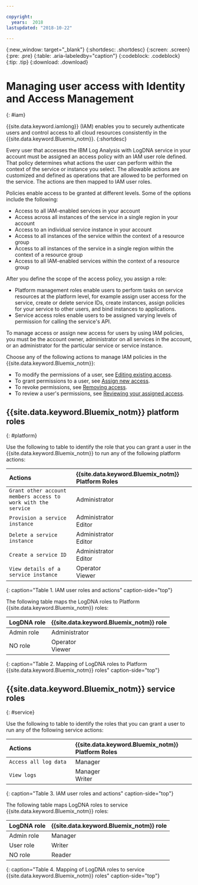 ```yaml
---

copyright:
  years:  2018
lastupdated: "2018-10-22"

---
```


{:new_window: target="_blank"}
{:shortdesc: .shortdesc}
{:screen: .screen}
{:pre: .pre}
{:table: .aria-labeledby="caption"}
{:codeblock: .codeblock}
{:tip: .tip}
{:download: .download}

 
# Managing user access with Identity and Access Management
{: #iam}

{{site.data.keyword.iamlong}} (IAM) enables you to securely authenticate users and control access to all cloud resources consistently in the {{site.data.keyword.Bluemix_notm}}. 
{:shortdesc}

Every user that accesses the IBM Log Analysis with LogDNA service in your account must be assigned an access policy with an IAM user role defined. That policy determines what actions the user can perform within the context of the service or instance you select. The allowable actions are customized and defined as operations that are allowed to be performed on the service. The actions are then mapped to IAM user roles.

Policies enable access to be granted at different levels. Some of the options include the following: 

* Access to all IAM-enabled services in your account
* Access across all instances of the service in a single region in your account
* Access to an individual service instance in your account
* Access to all instances of the service within the context of a resource group
* Access to all instances of the service in a single region within the context of a resource group
* Access to all IAM-enabled services within the context of a resource group

After you define the scope of the access policy, you assign a role:

* Platform management roles enable users to perform tasks on service resources at the platform level, for example assign user access for the service, create or delete service IDs, create instances, assign policies for your service to other users, and bind instances to applications.
* Service access roles enable users to be assigned varying levels of permission for calling the service's API.

To manage access or assign new access for users by using IAM policies, you must be the account owner, administrator on all services in the account, or an administrator for the particular service or service instance. 

Choose any of the following actions to manage IAM policies in the {{site.data.keyword.Bluemix_notm}}:

* To modify the permissions of a user, see [Editing existing access](/docs/iam/mngiam.html#editing-existing-access).
* To grant permissions to a user, see [Assign new access](/docs/iam/mngiam.html#assignaccess).
* To revoke permissions, see [Removing access](/docs/iam/mngiam.html#removing-access).
* To review a user's permissions, see [Reviewing your assigned access](/docs/iam/mngiam.html#reviewing-your-assigned-access).


## {{site.data.keyword.Bluemix_notm}} platform roles
{: #platform}

Use the following to table to identify the role that you can grant a user in the {{site.data.keyword.Bluemix_notm}} to run any of the following platform actions:

| Actions                                                                 | {{site.data.keyword.Bluemix_notm}} Platform Roles    | 
|:------------------------------------------------------------------------|:-----------------------------------------------------|
| `Grant other account members access to work with the service`           | Administrator                                        | 
| `Provision a service instance`                                          | Administrator </br>Editor                            | 
| `Delete a service instance`                                             | Administrator </br>Editor                            | 
| `Create a service ID`                                                   | Administrator </br>Editor                            |
| `View details of a service instance`                                    | Operator </br>Viewer                                 | 
{: caption="Table 1. IAM user roles and actions" caption-side="top"}


The following table maps the LogDNA roles to Platform {{site.data.keyword.Bluemix_notm}} roles:

| LogDNA role                              |  {{site.data.keyword.Bluemix_notm}} role  |
|:-----------------------------------------|:------------------------------------------|
| Admin role                               | Administrator                             |
| NO role                                  | Operator </br>Viewer                      |
{: caption="Table 2. Mapping of LogDNA roles to Platform {{site.data.keyword.Bluemix_notm}} roles" caption-side="top"}


## {{site.data.keyword.Bluemix_notm}} service roles
{: #service}

Use the following to table to identify the roles that you can grant a user to run any of the following service actions:

| Actions                                                                 | {{site.data.keyword.Bluemix_notm}} Platform Roles    | 
|:------------------------------------------------------------------------|:-----------------------------------------------------|
| `Access all log data`                                                   | Manager
| `View logs                                                  `           | Manager </br>Writer                                  | 
{: caption="Table 3. IAM user roles and actions" caption-side="top"}

The following table maps LogDNA roles to service {{site.data.keyword.Bluemix_notm}} roles:

| LogDNA role                              |  {{site.data.keyword.Bluemix_notm}} role  |
|:-----------------------------------------|:------------------------------------------|
| Admin role                               | Manager                                   |
| User  role                               | Writer                                    |
| NO role                                  | Reader                                    |
{: caption="Table 4. Mapping of LogDNA roles to service {{site.data.keyword.Bluemix_notm}} roles" caption-side="top"}








